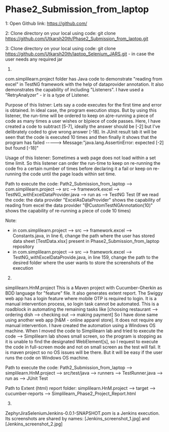 # Phase2_Submission_from_laptop

1:
Open Github link: https://github.com/

2:
Clone directory on your local using code: git clone https://github.com/Utkarsh20th/Phase2_Submission_from_laptop.git

3:
Clone directory on your local using code: git clone https://github.com/Utkarsh20th/laptop_Selenium_JARS.git - in case the user needs any required jar




1)
com.simplilearn.project folder has Java code to demonstrate "reading from excel" in TestNG framework with the help of dataprovider annotation. It also demonstrates the capability of including "Listeners". I have used a "RetryAnalyzer" - ir is a type of Listener.

Purpose of this listner:
Lets say a code executes for the first time and error is obtained. In ideal case, the program execution stops. But by using this listener, the run-time will be ordered to keep on a)re-running a piece of code as many times a user wishes or b)piece of code passes.
Here, I have created a code to subtract [5-7], ideally the answer should be [-2] but I've delibrately coded to give wrong answer [-18]. In JUnit result tab it will be seen that the code is executed 10 times and then finally it shows that the program has failed  ----->  Message:"java.lang.AssertinError: expected [-2] but found [-18]"

Usage of this listener:
Sometimes a web page does not load within a set time limit. So this listener can order the run-time to keep on re-running the code fro a certain number of times before declaring it a fail or keep on re-running the code until the page loads within set time.

Path to execute the code:
Path2_Submission_from_laptop --> com.simplilearn.project --> src --> framework.excel --> TestNG_withExcelDataProvider.java  -->  run as  -->  TestNG Test
(If we read the code:     the data provider "ExcelAsDataProvider" shows the capability of reading from excel     the data provider "@CustomTestNGAnnotation(10)" shows the capability of re-running a piece of code 10 times)

Note:
- in com.simplilearn.project --> src --> framework.excel --> Constants.java, in line 6, change the path where the user has stored data sheet [TestData.xlsx] present in Phase2_Submission_from_laptop repository
- in com.simplilearn.project --> src --> framework.excel --> TestNG_withExcelDataProvide.java, in line 159, change the path to the desired folder where the user wants to store the screenshots of the execution 



2)
simplilearn.HnM.project
This is a Maven project with Cucumber-Gherkin as BDD language for "feature" file. It also generates extent report.
The Swiggy web app has a login feature where mobile OTP is required to login. It is a manual intervention process, so login task cannot be automated. This is a roadblock in automating the remaining tasks like [choosing restaurant --> ordering dish --> checking out --> making payment]
So I have done same using another web app [h&M - online apparel store]. It does not require any manual intervention.
I have created the automation using a Windows OS machine. When I moved the code to Simplilearn lab and tried to execute the code --> Simplilearn lab shows small screen, so the program is stopping as it is unable to find the designated WebElement[s], so I request to execute the code in full-screen mode and not on small screen as the test will fail. It is maven project so no OS issues will be there. But it will be easy if the user runs the code on Windows OS machine.

Path to execute the code:
Path2_Submission_from_laptop --> simplilearn.HnM.project --> src/test/java --> runners --> TestRunner.java  -->  run as  -->  JUnit Test

Path to Extent (html) report folder:
simplilearn.HnM.project --> target --> cucumber-reports --> Simplilearn_Phase2_Project_Report.html





3)
ZephyrJiraSeleniumJenkins-0.0.1-SNAPSHOT.pom is a Jenkins execution.
Its screenshots are shared by names: [Jenkins_screenshot_1.jpg] and [Jenkins_screenshot_2.jpg]

